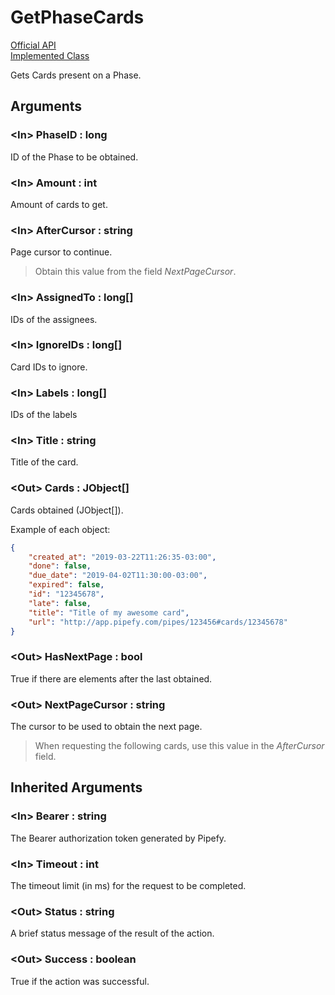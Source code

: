 # GetPhaseCards

[Official API](https://api-docs.pipefy.com/reference/queries/#phase)  
[Implemented Class](../Capgemini.Pipefy/Phase/GetPhaseCards.cs)

Gets Cards present on a Phase.

## Arguments

### &lt;In&gt; PhaseID : long

ID of the Phase to be obtained.

### &lt;In&gt; Amount : int

Amount of cards to get.

### &lt;In&gt; AfterCursor : string

Page cursor to continue.

> Obtain this value from the field _NextPageCursor_.

### &lt;In&gt; AssignedTo : long[]

IDs of the assignees.

### &lt;In&gt; IgnoreIDs : long[]

Card IDs to ignore.

### &lt;In&gt; Labels : long[]

IDs of the labels

### &lt;In&gt; Title : string

Title of the card.

### &lt;Out&gt; Cards : JObject[]

Cards obtained (JObject[]).

Example of each object:

```json
{
    "created_at": "2019-03-22T11:26:35-03:00",
    "done": false,
    "due_date": "2019-04-02T11:30:00-03:00",
    "expired": false,
    "id": "12345678",
    "late": false,
    "title": "Title of my awesome card",
    "url": "http://app.pipefy.com/pipes/123456#cards/12345678"
}
```

### &lt;Out&gt; HasNextPage : bool

True if there are elements after the last obtained.

### &lt;Out&gt; NextPageCursor : string

The cursor to be used to obtain the next page.

> When requesting the following cards, use this value in the _AfterCursor_ field.

## Inherited Arguments

### &lt;In&gt; Bearer : string

The Bearer authorization token generated by Pipefy.

### &lt;In&gt; Timeout : int

The timeout limit (in ms) for the request to be completed.

### &lt;Out&gt; Status : string

A brief status message of the result of the action.

### &lt;Out&gt; Success : boolean

True if the action was successful.
